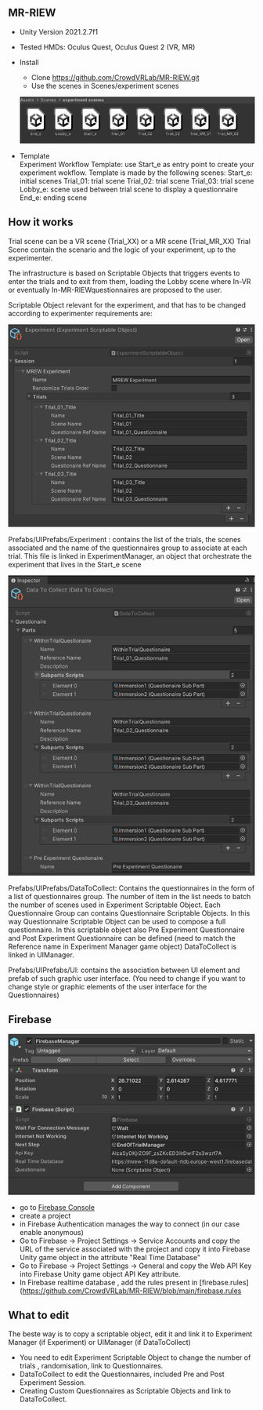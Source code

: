 ## MR-RIEW

- Unity Version 2021.2.7f1
- Tested HMDs: Oculus Quest, Oculus Quest 2  (VR, MR)

- Install
  - Clone https://github.com/CrowdVRLab/MR-RIEW.git
  - Use the scenes in Scenes/experiment scenes
  <p align="center">
     <img src="media/scenes.png">
  </p>

- Template  
  Experiment Workflow Template:
  use Start_e as entry point to create your experiment wokflow. Template is made by the following scenes:
        Start_e: initial scenes
        Trial_01: trial scene
        Trial_02: trial scene
        Trial_03: trial scene
        Lobby_e: scene used between trial scene to display a questionnaire
        End_e: ending scene

## How it works

Trial scene can be a VR scene (Trial_XX) or a MR scene (Trial_MR_XX)
Trial Scene contain the scenario and the logic of your experiment, up to the experimenter.

The infrastructure is based on Scriptable Objects that triggers events to enter the trials and to exit from them, 
loading the Lobby scene where In-VR or eventually In-MR-RIEWquestionnaires are proposed to the user.
        
Scriptable Object relevant for the experiment, and that has to be changed according to experimenter requirements are:

<p align="center">
   <img src="media/experiment.png">
</p>
Prefabs/UIPrefabs/Experiment : contains the list of the trials, the scenes associated and the name of the questionnaires group to associate at each trial.
                               This file is linked in ExperimentManager, an object that orchestrate the experiment that lives in the Start_e scene
                               
<p align="center">
   <img src="media/DataToCollect.png">
</p>                           
Prefabs/UIPrefabs/DataToCollect: Contains the questionnaires in the form of a list of questionnaires group. The number of item in the list needs to batch the number of scenes used in Experiment Scriptable Object. Each Questionnaire Group can contains Questionnaire Scriptable Objects. In this way Questionnaire Scriptable Object can be used 
to compose a full questionnaire. In this scriptable object also Pre Experiment Questionnaire and Post Experiment Questionnaire can be defined (need to match the Reference name in Experiment Manager game object) DataToCollect is linked in UIManager. 
                                 
Prefabs/UIPrefabs/UI: contains the association between UI element and prefab of such graphic user interface. (You need to change if you want to change style or graphic elements of the user interface for the Questionnaires)

## Firebase

<p align="center">
   <img src="media/firebase.png">
</p>  

   - go to [Firebase Console](https://console.firebase.google.com/ )
   - create a project
   - in Firebase Authentication manages the way to connect (in our case enable anonymous)
   - Go to Firebase <Your Project> -> Project Settings -> Service Accounts and copy the URL of the service associated with the project and copy it into Firebase Unity game object in the attribute "Real Time Database"
   - Go to Firebase <Your Project> -> Project Settings -> General and copy the Web API Key into Firebase Unity game object API Key attribute.
   - In Firebase realtime database , add the rules present in [firebase.rules](https://github.com/CrowdVRLab/MR-RIEW/blob/main/firebase.rules


## What to edit
The beste way is to copy a scriptable object, edit it and link it to Experiment Manager (if Experiment) or UIManager (if DataToCollect)
- You need to edit Experiment Scriptable Object to change the number of trials , randomisation, link to Questionnaires.
- DataToCollect to edit the Questionnaires, included Pre and Post Experiment Session.
- Creating Custom Questionnaires as Scriptable Objects and link to DataToCollect.

